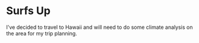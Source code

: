 # Surfs Up

I've decided to travel to Hawaii and will need to do some climate analysis on the area for my trip planning.


